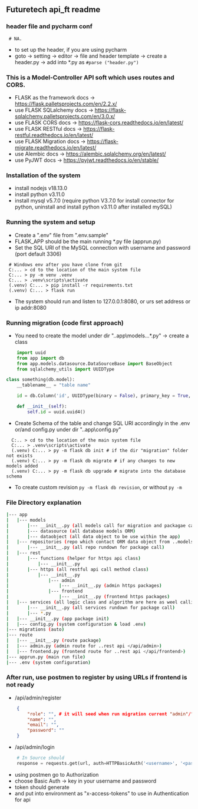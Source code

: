 ## Futuretech api_ft readme

### header file and pycharm conf

```
 # NA.
```

 * to set up the header, if you are using pycharm
 * goto -> setting -> editor -> file and header template -> create a header.py -> add into *.py as  ```#parse ("header.py")```

### This is a Model-Controller API soft which uses routes and CORS.

 * FLASK as the framework docs -> https://flask.palletsprojects.com/en/2.2.x/
 * use FLASK SQLalchemy docs -> https://flask-sqlalchemy.palletsprojects.com/en/3.0.x/
 * use FLASK CORS docs -> https://flask-cors.readthedocs.io/en/latest/
 * use FLASK RESTful docs -> https://flask-restful.readthedocs.io/en/latest/
 * use FLASK Migration docs -> https://flask-migrate.readthedocs.io/en/latest/
 * use Alembic docs -> https://alembic.sqlalchemy.org/en/latest/
 * use PyJWT docs -> https://pyjwt.readthedocs.io/en/stable/

### Installation of the system

 * install nodejs v18.13.0
 * install python v3.11.0 
 * install mysql v5.7.0 (require python V3.7.0 for install connector for python, uninstall and install python v3.11.0 after installed mySQL)

### Running the system and setup

 * Create a ".env" file from ".env.sample"
 * FLASK_APP should be the main running *.py file (apprun.py)
 * Set the SQL URI of the MySQL connection with username and password (port default 3306)

 ```shell
  # Windows env after you have clone from git
  C:... > cd to the location of the main system file
  C:... > py -m venv .venv
  C:... > .venv\scripts\activate
  (.venv) C:... > pip install -r requirements.txt
  (.venv) C:... > flask run 
 ```
 
 * The system should run and listen to 127.0.0.1:8080, or urs set address or ip addr:8080

### Running migration (code first approach)

 * You need to create the model under dir "..app\models\...*.py" -> create a class

```python   
    import uuid
    from app import db
    from app.models.datasource.DataSourceBase import BaseObject
    from sqlalchemy_utils import UUIDType

class something(db.model):
    __tablename__ = "table name"

    id = db.Column('id', UUIDType(binary = False), primary_key = True, default = uuid.uuid4)

    def __init__(self):
        self.id = uuid.uuid4()
```

 * Create Schema of the table and change SQL URI accordingly in the .env or/and config.py under dir "..app\config.py"
```
  C:.. > cd to the location of the main system file
  C:... > .venv\scripts\activate 
  (.venv) C:... > py -m flask db init # if the dir "migration" folder not exists
  (.venv) C:... > py -m flask db migrate # if any changes to new models added
  (.venv) C:... > py -m flask db upgrade # migrate into the database schema
```
 * To create custom revision ```py -m flask db revision```, or without ```py -m```

### File Directory explanation
```bash
|--- app
|   |--- models
|       |--- __init__.py (all models call for migration and packagae call) 
|       |--- datasource (all database models ORM)
|       |--- dataobject (all data object to be use within the app)
|   |--- repositories (repo which contact ORM data object from ..models which to save, update, delete, alter)
|       |--- __init__.py (all repo rundown for package call)
|   |--- rest
|       |--- functions (helper for https api class)
|           |--- __init__.py
|       |--- https (all restful api call method class)
|           |--- __init__.py
|               |--- admin
|                   |--- __init__.py (admin https packages)
|               |--- frontend
|                   |--- __init__.py (frontend https packages)
|   |--- services (all logic class and algorithm are here as weel calling 3rd party APIs)
|       |--- __init__.py (all services rundown for package call)
|       |--- *.py
|   |--- __init__.py (app package init)
|   |--- config.py (system configuration & load .env)
|--- migrations (auto) 
|--- route
|   |--- __init__.py (route package)
|   |--- admin.py (admin route for ..rest api </api/admin>)
|   |--- frontend.py (frontend route for ..rest api </api/frontend>)
|--- apprun.py (main run file)
|--- .env (system configuration)
```

### After run, use postmen to register by using URLs if frontend is not ready

 * <url>/api/admin/register
```json
    {
        "role": "", # it will seed when run migration current "admin"/"user"
        "name": "",
        "email": "",
        "password": ""
    }
```
 * <url>/api/admin/login
```python
    # In Source should
    response = requests.get(url, auth=HTTPBasicAuth('<username>', '<password>'))
```
 * using postmen go to Authorization
 * choose Basic Auth -> key in your username and password
 * token should generate
 * and put into environment as "x-access-tokens" to use in Authentication for api